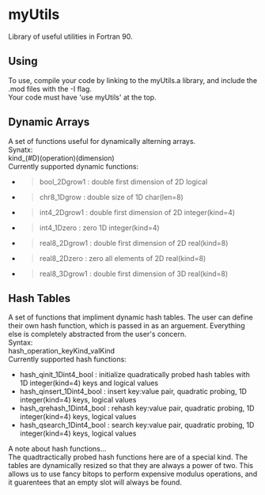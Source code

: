 # myUtils
Library of useful utilities in Fortran 90.  

## Using
To use, compile your code by linking to the myUtils.a library, and include the .mod files with the -I flag.  
Your code must have 'use myUtils' at the top. 

## Dynamic Arrays
A set of functions useful for dynamically alterning arrays.  
Synatx:  
	kind_(#D)(operation)(dimension)  
Currently supported dynamic functions:  
- > bool_2Dgrow1		:	double first dimension of 2D logical
- > chr8_1Dgrow		:	double size of 1D char(len=8)
- > int4_2Dgrow1		:	double first dimension of 2D integer(kind=4)
- > int4_1Dzero		:	zero 1D integer(kind=4)
- > real8_2Dgrow1		:	double first dimension of 2D real(kind=8) 	
- > real8_2Dzero		:	zero all elements of 2D real(kind=8)
- > real8_3Dgrow1		:	double first dimension of 3D real(kind=8)  

## Hash Tables
A set of functions that impliment dynamic hash tables. The user can define their own hash function, which is passed in as an arguement. Everything else is completely abstracted from the user's concern.   
Syntax:  
	hash_operation_keyKind_valKind  
Currently supported hash functions:
- hash_qinit_1Dint4_bool	:	initialize quadratically probed hash tables with 1D integer(kind=4) keys and logical values
- hash_qinsert_1Dint4_bool	:	insert key:value pair, quadratic probing, 1D integer(kind=4) keys, logical values
- hash_qrehash_1Dint4_bool	:	rehash key:value pair, quadratic probing, 1D integer(kind=4) keys, logical values
- hash_qsearch_1Dint4_bool	:	search key:value pair, quadratic probing, 1D integer(kind=4) keys, logical values
  
A note about hash functions...  
The quadtractically probed hash functions here are of a special kind. The tables are dynamically resized so that they are always a power of two. This allows us to use fancy bitops to perform expensive modulus operations, and it guarentees that an empty slot will always be found.  
